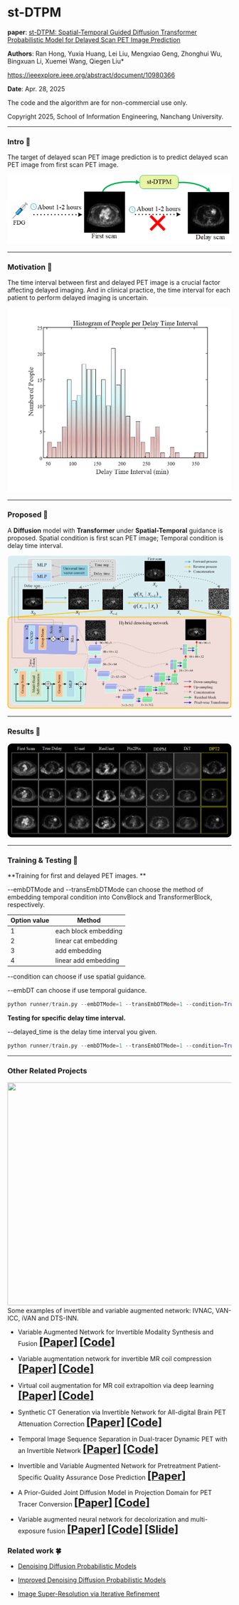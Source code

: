 # st-DTPM

**paper**:  [st-DTPM: Spatial-Temporal Guided Diffusion Transformer Probabilistic Model for Delayed Scan PET Image Prediction](https://arxiv.org/abs/2410.22732)

**Authors**: Ran Hong, Yuxia Huang, Lei Liu, Mengxiao Geng, Zhonghui Wu, Bingxuan Li, Xuemei Wang, Qiegen Liu*

https://ieeexplore.ieee.org/abstract/document/10980366      

**Date**: Apr. 28, 2025

The code and the algorithm are for non-commercial use only.

Copyright 2025, School of Information Engineering, Nanchang University.

----

### Intro :cherry_blossom:

The target of delayed scan PET image prediction is to predict delayed scan PET image from first scan PET image.

![target](./assert/intro.bmp)

----

### Motivation :tulip:

The time interval between first and delayed PET image is a crucial factor affecting delayed imaging. And in clinical practice, the time interval for each patient to perform delayed imaging is uncertain.

![](./assert/NoP.jpg)

----

### Proposed :sunflower:

A **Diffusion** model with **Transformer** under **Spatial-Temporal** guidance is proposed. Spatial condition is first scan PET image; Temporal condition is delay time interval.

![model](./assert/st-DTPM.png)

----

### Results :maple_leaf:

![result](./assert/results.png)

----

### Training & Testing :evergreen_tree:

**Training for first and delayed PET images. **

--embDTMode and --transEmbDTMode can choose the method of embedding temporal condition into ConvBlock and TransformerBlock, respectively.

| Option value | Method               |
| ------------ | -------------------- |
| 1            | each block embedding |
| 2            | linear cat embedding |
| 3            | add embedding        |
| 4            | linear add embedding |

--condition can choose if use spatial guidance.

--embDT can choose if use temporal guidance.

```python
python runner/train.py --embDTMode=1 --transEmbDTMode=1 --condition=True --embDT=True --runType="train"
```

**Testing for specific delay time interval.**

--delayed_time is the delay time interval you given.

```python
python runner/train.py --embDTMode=1 --transEmbDTMode=1 --condition=True --embDT=True --runType="train" --delayed_time=120
```

----

### Other Related Projects
<div align="center"><img src="https://github.com/yqx7150/PET_AC_sCT/blob/main/samples/algorithm-overview.png" width = "800" height = "500"> </div>
 Some examples of invertible and variable augmented network: IVNAC, VAN-ICC, iVAN and DTS-INN.   

  * Variable Augmented Network for Invertible Modality Synthesis and Fusion  [<font size=5>**[Paper]**</font>](https://ieeexplore.ieee.org/abstract/document/10070774)   [<font size=5>**[Code]**</font>](https://github.com/yqx7150/iVAN)    
  
 * Variable augmentation network for invertible MR coil compression  [<font size=5>**[Paper]**</font>](https://www.sciencedirect.com/science/article/abs/pii/S0730725X24000225)   [<font size=5>**[Code]**</font>](https://github.com/yqx7150/VAN-ICC)         

 * Virtual coil augmentation for MR coil extrapoltion via deep learning  [<font size=5>**[Paper]**</font>](https://www.sciencedirect.com/science/article/abs/pii/S0730725X22001722)   [<font size=5>**[Code]**</font>](https://github.com/yqx7150/VCA)    

  * Synthetic CT Generation via Invertible Network for All-digital Brain PET Attenuation Correction  [<font size=5>**[Paper]**</font>](https://arxiv.org/abs/2310.01885)   [<font size=5>**[Code]**</font>](https://github.com/yqx7150/PET_AC_sCT)        

  * Temporal Image Sequence Separation in Dual-tracer Dynamic PET with an Invertible Network  [<font size=5>**[Paper]**</font>](https://ieeexplore.ieee.org/abstract/document/10542421)   [<font size=5>**[Code]**</font>](https://github.com/yqx7150/DTS-INN)        

  * Invertible and Variable Augmented Network for Pretreatment Patient-Specific Quality Assurance Dose Prediction  [<font size=5>**[Paper]**</font>](https://link.springer.com/article/10.1007/s10278-023-00930-w)                 
  * A Prior-Guided Joint Diffusion Model in Projection Domain for PET Tracer Conversion [<font size=5>**[Paper]**</font>](https://arxiv.org/abs/2506.16733) [<font size=5>**[Code]**</font>](https://github.com/yqx7150/PJDM)    
        
  * Variable augmented neural network for decolorization and multi-exposure fusion [<font size=5>**[Paper]**</font>](https://www.sciencedirect.com/science/article/abs/pii/S1566253517305298)   [<font size=5>**[Code]**</font>](https://github.com/yqx7150/DecolorNet_FusionNet_code)   [<font size=5>**[Slide]**</font>](https://github.com/yqx7150/EDAEPRec/tree/master/Slide)   
   

### Related work :four_leaf_clover:

- [Denoising Diffusion Probabilistic Models](https://arxiv.org/abs/2006.11239)

- [Improved Denoising Diffusion Probabilistic Models](https://arxiv.org/abs/2102.09672)

- [Image Super-Resolution via Iterative Refinement](https://arxiv.org/abs/2104.07636)




